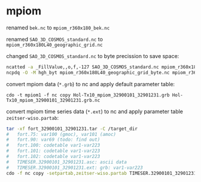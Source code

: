 # mpiom

renamed `bek.nc` to `mpiom_r360x180_bek.nc`

renamed `SAO_3D_COSMOS_standard.nc` to `mpiom_r360x180L40_geographic_grid.nc`

changed `SAO_3D_COSMOS_standard.nc` to byte precission to save space:
```bash
ncatted -a _FillValue,,o,f,-127 SAO_3D_COSMOS_standard.nc mpiom_r360x180L40_geographic_grid_byte.nc
ncpdq -O -M hgh_byt mpiom_r360x180L40_geographic_grid_byte.nc mpiom_r360x180L40_geographic_grid_byte.nc
```

convert mpiom data (`*.grb`) to nc and apply default parameter table:
```
cdo -t mpiom1 -f nc copy Hol-Tx10_mpiom_32900101_32901231.grb Hol-Tx10_mpiom_32900101_32901231.grb.nc
```

convert mpiom time series data (`*.ext`) to nc and apply parameter table `zeitser-wiso.partab`:
```bash
tar -xf fort_32900101_32901231.tar -C /target_dir
#   fort.75: var100 (gmoc), var101 (amoc)
#   fort.90: var69 (todo: find out)
#   fort.100: codetable var1-var223
#   fort.101: codetable var1-var223
#   fort.102: codetable var1-var223
#   TIMESER.32900101_32901231.asc: ascii data
#   TIMESER.32900101_32901231.ext: grb: var1-var223
cdo -f nc copy -setpartab,zeitser-wiso.partab TIMESER.32900101_32901231.ext TIMESER.32900101_32901231.ext.nc
```

